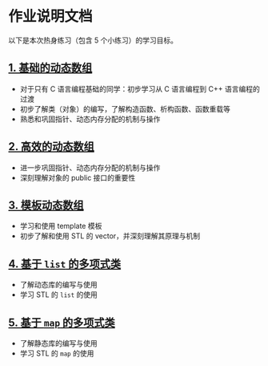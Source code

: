 # 作业说明文档

以下是本次热身练习（包含 5 个小练习）的学习目标。

## [1. 基础的动态数组](1_BasicDArray/) 

- 对于只有 C 语言编程基础的同学：初步学习从 C 语言编程到 C++ 语言编程的过渡
- 初步了解类（对象）的编写，了解构造函数、析构函数、函数重载等
- 熟悉和巩固指针、动态内存分配的机制与操作

## [2. 高效的动态数组](2_EfficientDArray/) 

- 进一步巩固指针、动态内存分配的机制与操作
- 深刻理解对象的 public 接口的重要性

## [3. 模板动态数组](3_TemplateDArray/)

- 学习和使用 template 模板
- 初步了解和使用 STL 的 vector，并深刻理解其原理与机制

## [4. 基于 `list` 的多项式类](4_list_Polynomial/) 

- 了解动态库的编写与使用
- 学习 STL 的 `list` 的使用

## [5. 基于 `map` 的多项式类](5_map_Polynomial/) 

- 了解静态库的编写与使用
- 学习 STL 的 `map` 的使用

